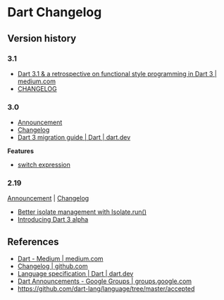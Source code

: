 # Dart Changelog

## Version history

### 3.1

- [Dart 3.1 & a retrospective on functional style programming in Dart 3 | medium.com](https://medium.com/dartlang/dart-3-1-a-retrospective-on-functional-style-programming-in-dart-3-a1f4b3a7cdda)
- [CHANGELOG](https://github.com/dart-lang/sdk/blob/main/CHANGELOG.md#310)

### 3.0

- [Announcement](https://medium.com/dartlang/announcing-dart-3-53f065a10635)
- [Changelog](https://github.com/dart-lang/sdk/blob/main/CHANGELOG.md#300---2023-05-10)
- [Dart 3 migration guide | Dart | dart.dev](https://dart.dev/resources/dart-3-migration)

**Features**

- [switch expression](https://github.com/dart-lang/language/blob/a620967/accepted/future-releases/0546-patterns/feature-specification.md#switch-expression)

### 2.19

[Announcement](https://groups.google.com/a/dartlang.org/g/announce/c/9U9RgGLe3OQ) |
[Changelog](https://github.com/dart-lang/sdk/blob/main/CHANGELOG.md#2190---2023-01-24)

- [Better isolate management with Isolate.run()](https://medium.com/dartlang/better-isolate-management-with-isolate-run-547ef3d6459b)
- [Introducing Dart 3 alpha](https://medium.com/dartlang/dart-3-alpha-f1458fb9d232)

## References

- [Dart - Medium | medium.com](https://medium.com/dartlang)
- [Changelog | github.com](https://github.com/dart-lang/sdk/blob/main/CHANGELOG.md) 
- [Language specification | Dart | dart.dev](https://dart.dev/guides/language/spec)
- [Dart Announcements - Google Groups | groups.google.com](https://groups.google.com/a/dartlang.org/g/announce)
- https://github.com/dart-lang/language/tree/master/accepted
